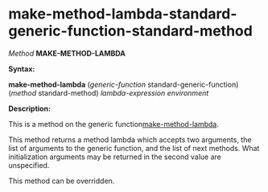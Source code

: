 make-method-lambda-standard-generic-function-standard-method
============================================================

*Method* **MAKE-METHOD-LAMBDA**

**Syntax:**

**make-method-lambda** (*generic-function* standard-generic-function) (*method* standard-method) *lambda-expression* *environment*

**Description:**

This is a method on the generic function[make-method-lambda](/docs/meta-object-protocol/make-method-lambda).

This method returns a method lambda which accepts two arguments, the list of arguments to the generic function, and the list of next methods. What initialization arguments may be returned in the second value are unspecified.

This method can be overridden.
